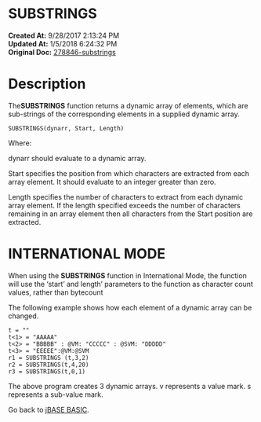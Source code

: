 # SUBSTRINGS

**Created At:** 9/28/2017 2:13:24 PM  
**Updated At:** 1/5/2018 6:24:32 PM  
**Original Doc:** [278846-substrings](https://docs.jbase.com/36868-jbase-basic/278846-substrings)  


# Description

The**SUBSTRINGS** function returns a dynamic array of elements, which are sub-strings of the corresponding elements in a supplied dynamic array.

```
SUBSTRINGS(dynarr, Start, Length)
```

Where:

dynarr should evaluate to a dynamic array.

Start specifies the position from which characters are extracted from each array element. It should evaluate to an integer greater than zero.

Length specifies the number of characters to extract from each dynamic array element. If the length specified exceeds the number of characters remaining in an array element then all characters from the Start position are extracted.

# **INTERNATIONAL MODE**

When using the **SUBSTRINGS** function in International Mode, the function will use the ‘start’ and length’ parameters to the function as character count values, rather than bytecount

The following example shows how each element of a dynamic array can be changed.

```
t = ""
t<1> = "AAAAA"
t<2> = "BBBBB" : @VM: "CCCCC" : @SVM: "DDDDD"
t<3> = "EEEEE":@VM:@SVM
r1 = SUBSTRINGS (t,3,2)
r2 = SUBSTRINGS(t,4,20)
r3 = SUBSTRINGS(t,0,1)
```

The above program creates 3 dynamic arrays. v represents a value mark. s represents a sub-value mark.



Go back to [jBASE BASIC](263498-jbase-basic).

